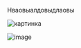 Нваовыалдовыдлаовы

![картинка]([TBD-First/kartinka1.jpg](https://github.com/cesarevo/TBD-First/blob/7ad105d8bc136ad7cfcacecbad8bd2bff80b2365/kartinka1.jpg))


![image](https://user-images.githubusercontent.com/86954205/170813434-309a5ae7-8f85-4b68-9bae-b0a9bb352204.png)
